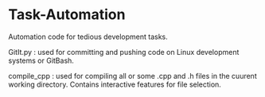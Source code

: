 # Task-Automation
Automation code for tedious development tasks.

GitIt.py : used for committing and pushing code on Linux development systems or GitBash.  

compile_cpp : used for compiling all or some .cpp and .h files in the cuurent working directory. Contains interactive features for file selection.
